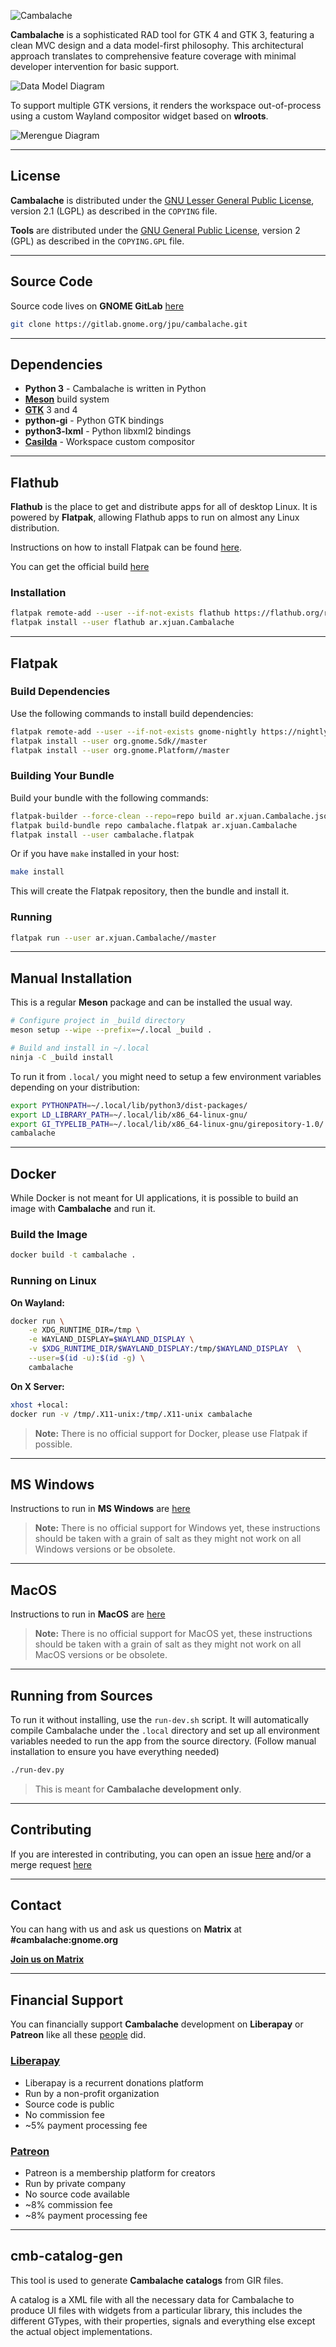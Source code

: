 ![Cambalache](cambalache/app/images/logo-horizontal.svg)

**Cambalache** is a sophisticated RAD tool for GTK 4 and GTK 3, featuring a clean MVC design
and a data model-first philosophy. This architectural approach translates to comprehensive
feature coverage with minimal developer intervention for basic support.

![Data Model Diagram](datamodel.svg)

To support multiple GTK versions, it renders the workspace out-of-process using a 
custom Wayland compositor widget based on **wlroots**.

![Merengue Diagram](merengue.svg)

---

## License

**Cambalache** is distributed under the [GNU Lesser General Public License](https://www.gnu.org/licenses/old-licenses/lgpl-2.1.en.html),
version 2.1 (LGPL) as described in the `COPYING` file.

**Tools** are distributed under the [GNU General Public License](https://www.gnu.org/licenses/gpl-2.0.en.html),
version 2 (GPL) as described in the `COPYING.GPL` file.

---

## Source Code

Source code lives on **GNOME GitLab** [here](https://gitlab.gnome.org/jpu/cambalache)

```bash
git clone https://gitlab.gnome.org/jpu/cambalache.git
```

---

## Dependencies

- **Python 3** - Cambalache is written in Python
- **[Meson](http://mesonbuild.com)** build system
- **[GTK](http://www.gtk.org)** 3 and 4
- **python-gi** - Python GTK bindings
- **python3-lxml** - Python libxml2 bindings
- **[Casilda](https://gitlab.gnome.org/jpu/casilda)** - Workspace custom compositor

---

## Flathub

**Flathub** is the place to get and distribute apps for all of desktop Linux. 
It is powered by **Flatpak**, allowing Flathub apps to run on almost any Linux distribution.

Instructions on how to install Flatpak can be found [here](https://flatpak.org/setup/).

You can get the official build [here](https://flathub.org/apps/details/ar.xjuan.Cambalache)

### Installation

```bash
flatpak remote-add --user --if-not-exists flathub https://flathub.org/repo/flathub.flatpakrepo
flatpak install --user flathub ar.xjuan.Cambalache
```

---

## Flatpak

### Build Dependencies

Use the following commands to install build dependencies:

```bash
flatpak remote-add --user --if-not-exists gnome-nightly https://nightly.gnome.org/gnome-nightly.flatpakrepo
flatpak install --user org.gnome.Sdk//master
flatpak install --user org.gnome.Platform//master
```

### Building Your Bundle

Build your bundle with the following commands:

```bash
flatpak-builder --force-clean --repo=repo build ar.xjuan.Cambalache.json
flatpak build-bundle repo cambalache.flatpak ar.xjuan.Cambalache
flatpak install --user cambalache.flatpak
```

Or if you have `make` installed in your host:

```bash
make install
```

This will create the Flatpak repository, then the bundle and install it.

### Running

```bash
flatpak run --user ar.xjuan.Cambalache//master
```

---

## Manual Installation

This is a regular **Meson** package and can be installed the usual way.

```bash
# Configure project in _build directory
meson setup --wipe --prefix=~/.local _build .

# Build and install in ~/.local
ninja -C _build install
```

To run it from `.local/` you might need to setup a few environment variables
depending on your distribution:

```bash
export PYTHONPATH=~/.local/lib/python3/dist-packages/
export LD_LIBRARY_PATH=~/.local/lib/x86_64-linux-gnu/
export GI_TYPELIB_PATH=~/.local/lib/x86_64-linux-gnu/girepository-1.0/
cambalache
```

---

## Docker

While Docker is not meant for UI applications, it is possible to build an image with **Cambalache** and run it.

### Build the Image

```bash
docker build -t cambalache .
```

### Running on Linux

**On Wayland:**
```bash
docker run \
    -e XDG_RUNTIME_DIR=/tmp \
    -e WAYLAND_DISPLAY=$WAYLAND_DISPLAY \
    -v $XDG_RUNTIME_DIR/$WAYLAND_DISPLAY:/tmp/$WAYLAND_DISPLAY  \
    --user=$(id -u):$(id -g) \
    cambalache
```

**On X Server:**
```bash
xhost +local:
docker run -v /tmp/.X11-unix:/tmp/.X11-unix cambalache
```

> **Note:** There is no official support for Docker, please use Flatpak if possible.

---

## MS Windows

Instructions to run in **MS Windows** are [here](README.win.md)

> **Note:** There is no official support for Windows yet, these instructions should be taken with a grain of salt as they might not work on all Windows versions or be obsolete.

---

## MacOS

Instructions to run in **MacOS** are [here](README.mac.md)

> **Note:** There is no official support for MacOS yet, these instructions should be taken with a grain of salt as they might not work on all MacOS versions or be obsolete.

---

## Running from Sources

To run it without installing, use the `run-dev.sh` script.
It will automatically compile Cambalache under the `.local` directory and set up all environment 
variables needed to run the app from the source directory.
(Follow manual installation to ensure you have everything needed)

```bash
./run-dev.py
```

> This is meant for **Cambalache development only**.

---

## Contributing

If you are interested in contributing, you can open an issue [here](https://gitlab.gnome.org/jpu/cambalache/-/issues) 
and/or a merge request [here](https://gitlab.gnome.org/jpu/cambalache/-/merge_requests)

---

## Contact

You can hang with us and ask us questions on **Matrix** at **#cambalache:gnome.org**

**[Join us on Matrix](https://matrix.to/#/#cambalache:gnome.org)**

---

## Financial Support

You can financially support **Cambalache** development on **Liberapay** or **Patreon**
like all these [people](./SUPPORTERS.md) did.

### [Liberapay](https://liberapay.com/xjuan)
- Liberapay is a recurrent donations platform
- Run by a non-profit organization
- Source code is public
- No commission fee
- ~5% payment processing fee

### [Patreon](https://www.patreon.com/cambalache)
- Patreon is a membership platform for creators
- Run by private company
- No source code available
- ~8% commission fee
- ~8% payment processing fee

---

## cmb-catalog-gen

This tool is used to generate **Cambalache catalogs** from GIR files.

A catalog is a XML file with all the necessary data for Cambalache to produce UI files with widgets from a particular library,
this includes the different GTypes, with their properties, signals and everything else except the actual
object implementations.
